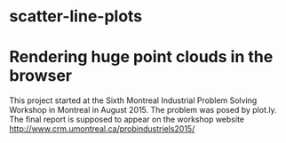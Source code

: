 # scatter-line-plots

Rendering huge point clouds in the browser
==========================================

This project started at the Sixth Montreal Industrial Problem Solving Workshop in Montreal in August 2015.
The problem was posed by plot.ly. 
The final report is supposed to appear on the workshop website http://www.crm.umontreal.ca/probindustriels2015/
